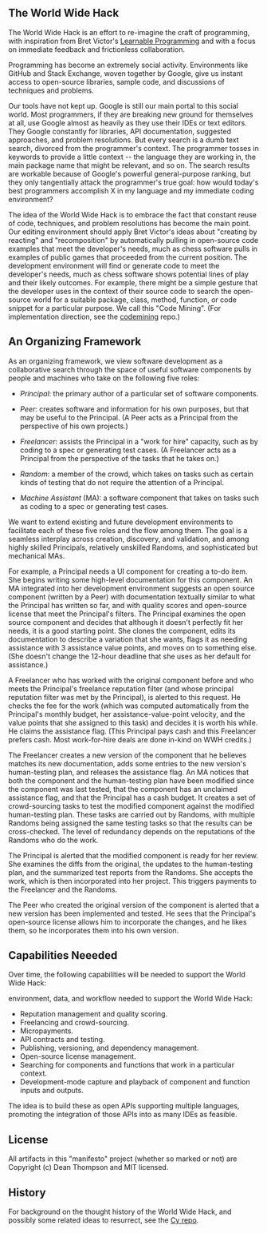 The World Wide Hack
-------------------

The World Wide Hack is an effort to re-imagine the craft of programming, with
inspiration from Bret Victor's [Learnable Programming](http://worrydream.com/LearnableProgramming/) and
with a focus on immediate feedback and frictionless collaboration.

Programming has become an extremely social activity. Environments like GitHub and Stack Exchange, 
woven together by Google, give us instant access to open-source libraries, sample code, and
discussions of techniques and problems.

Our tools have not kept up. Google is still our main portal to this social world. Most programmers,
if they are breaking new ground for themselves at all, use Google almost as heavily as they use
their IDEs or text editors. They Google constantly for libraries, API documentation, suggested 
approaches, and problem resolutions. But every search is a dumb text search, divorced from the
programmer's context. The programmer tosses in keywords to provide a little context -- the language
they are working in, the main package name that might be relevant, and so on. The search results
are workable because of Google's powerful general-purpose ranking, but they only tangentially 
attack the programmer's true goal: how would today's best programmers accomplish X in my language
and my immediate coding environment?

The idea of the World Wide Hack is to embrace the fact that constant reuse of code, techniques,
and problem resolutions has become the main point. Our editing environment should apply Bret 
Victor's ideas about "creating by reacting" and "recomposition" by automatically pulling in 
open-source code examples that meet the developer's needs, much as chess software pulls
in examples of public games that proceeded from the current position. The development environment 
will find or generate code to meet the developer's needs, much as chess software shows potential 
lines of play and their likely outcomes. For example, there might be a simple gesture that the 
developer uses in the context of their source code to search the open-source world for a suitable 
package, class, method, function, or code snippet for a particular purpose. We call this "Code Mining".
(For implementation direction, see the [codemining](https://github.com/WorldWideHack/codemining) repo.)

An Organizing Framework
-----------------------

As an organizing framework, we view software development as a collaborative search 
through the space of useful software components by people and machines who take on the following five roles:

- *Principal*: the primary author of a particular set of software components.

- *Peer*: creates software and information for his own purposes, but that may be useful to the
   Principal. (A Peer acts as a Principal from the perspective of his own projects.)

- *Freelancer*: assists the Principal in a "work for hire" capacity, such as by coding to a spec or
   generating test cases. (A Freelancer acts as a Principal from the perspective of the tasks that
   he takes on.)

- *Random*: a member of the crowd, which takes on tasks such as certain kinds of testing that do not
   require the attention of a Principal.

- *Machine Assistant* (MA): a software component that takes on tasks such as coding to a spec or
   generating test cases.

We want to extend existing and future development environments to facilitate each of these five
roles and the flow among them. The goal is a seamless interplay across creation, discovery, and
validation, and among highly skilled Principals, relatively unskilled Randoms, and sophisticated but
mechanical MAs.

For example, a Principal needs a UI component for creating a to-do item. She begins writing some
high-level documentation for this component. An MA integrated into her development environment
suggests an open source component (written by a Peer) with documentation textually similar to what
the Principal has written so far, and with quality scores and open-source license that meet the
Principal's filters. The Principal examines the open source component and decides that although it
doesn't perfectly fit her needs, it is a good starting point. She clones the component, edits its
documentation to describe a variation that she wants, flags it as needing assistance with 3
assistance value points, and moves on to something else. (She doesn't change the 12-hour deadline
that she uses as her default for assistance.)

A Freelancer who has worked with the original component before and who meets the Principal's
freelance reputation filter (and whose principal reputation filter was met by the Principal), is
alerted to this request. He checks the fee for the work (which was computed automatically from the
Principal's monthly budget, her assistance-value-point velocity, and the value points that she
assigned to this task) and decides it is worth his while. He claims the assistance flag. (This
Principal pays cash and this Freelancer prefers cash. Most work-for-hire deals are done in-kind on
WWH credits.)

The Freelancer creates a new version of the component that he believes matches its new
documentation, adds some entries to the new version's human-testing plan, and releases the
assistance flag. An MA notices that both the component and the human-testing plan have been
modified since the component was last tested, that the component has an unclaimed assistance flag,
and that the Principal has a cash budget. It creates a set of crowd-sourcing tasks to test the
modified component against the modified human-testing plan. These tasks are carried out by Randoms,
with multiple Randoms being assigned the same testing tasks so that the results can be
cross-checked. The level of redundancy depends on the reputations of the Randoms who do the work.

The Principal is alerted that the modified component is ready for her review. She examines the
diffs from the original, the updates to the human-testing plan, and the summarized test reports from
the Randoms. She accepts the work, which is then incorporated into her project. This triggers
payments to the Freelancer and the Randoms.

The Peer who created the original version of the component is alerted that a new version has been
implemented and tested. He sees that the Principal's open-source license allows him to incorporate
the changes, and he likes them, so he incorporates them into his own version.

Capabilities Neeeded
--------------------

Over time, the following capabilities will be needed to support the World Wide Hack:

environment, data, and workflow needed to support the World Wide Hack:

- Reputation management and quality scoring.
- Freelancing and crowd-sourcing.
- Micropayments.
- API contracts and testing.
- Publishing, versioning, and dependency management.
- Open-source license management.
- Searching for components and functions that work in a particular context.
- Development-mode capture and playback of component and function inputs and outputs.

The idea is to build these as open APIs supporting multiple languages, promoting the integration of those APIs into as many IDEs as feasible.

License
-------

All artifacts in this "manifesto" project (whether so marked or not) are Copyright (c) Dean Thompson and
MIT licensed.

History
-------
For background on the thought history of the World Wide Hack, and possibly some related ideas to
resurrect, see the [Cy repo](https://github.com/Cy-Hub/Cy).
